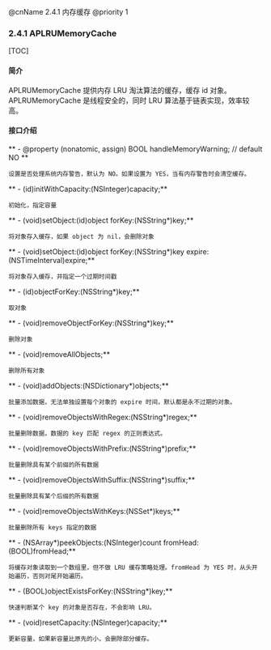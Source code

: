 @cnName 2.4.1 内存缓存
@priority 1

### 2.4.1 APLRUMemoryCache

[TOC]

#### 简介

APLRUMemoryCache 提供内存 LRU 淘汰算法的缓存，缓存 id 对象。APLRUMemoryCache 是线程安全的，同时 LRU 算法基于链表实现，效率较高。

#### 接口介绍

** - @property (nonatomic, assign) BOOL handleMemoryWarning; // default NO **
```
设置是否处理系统内存警告，默认为 NO。如果设置为 YES，当有内存警告时会清空缓存。
```

** - (id)initWithCapacity:(NSInteger)capacity;**
```
初始化，指定容量
```

** - (void)setObject:(id)object forKey:(NSString*)key;**
```
将对象存入缓存，如果 object 为 nil，会删除对象
```

** - (void)setObject:(id)object forKey:(NSString*)key expire:(NSTimeInterval)expire;**
```
将对象存入缓存，并指定一个过期时间戳
```

** - (id)objectForKey:(NSString*)key;**
```
取对象
```

** - (void)removeObjectForKey:(NSString*)key;**
```
删除对象
```

** - (void)removeAllObjects;**
```
删除所有对象
```

** - (void)addObjects:(NSDictionary*)objects;**
```
批量添加数据，无法单独设置每个对象的 expire 时间，默认都是永不过期的对象。
```

** - (void)removeObjectsWithRegex:(NSString*)regex;**
```
批量删除数据，数据的 key 匹配 regex 的正则表达式。
```

** - (void)removeObjectsWithPrefix:(NSString*)prefix;**
```
批量删除具有某个前缀的所有数据
```

** - (void)removeObjectsWithSuffix:(NSString*)suffix;**
```
批量删除具有某个后缀的所有数据
```

** - (void)removeObjectsWithKeys:(NSSet*)keys;**
```
批量删除所有 keys 指定的数据
```

** - (NSArray*)peekObjects:(NSInteger)count fromHead:(BOOL)fromHead;**
```
将缓存对象读取到一个数组里，但不做 LRU 缓存策略处理。fromHead 为 YES 时，从头开始遍历，否则对尾开始遍历。
```

** - (BOOL)objectExistsForKey:(NSString*)key;**
```
快速判断某个 key 的对象是否存在，不会影响 LRU。
```

** - (void)resetCapacity:(NSInteger)capacity;**
```
更新容量，如果新容量比原先的小，会删除部分缓存。
```